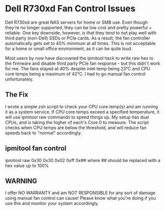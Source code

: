 # Dell R730xd Fan Control Issues
 Dell R730xd are great NAS servers for home or SMB use. Even though they're no longer supported, they can be low cost and pretty powerful + reliable. One key downside, however, is that they tend to not play well with third party (non-Dell) SSDs or PCIe cards. As a result, the fan controller automatically gets set to 40% minimum at all times.
 This is not acceptable for a home or small office environment, as it can be quite loud.

Most users by now have discovered the ipmitool hack to write raw hex to the firmware and disable third party PCIe fan response - but this didn't work for me. The fans stayed at 40% despite inlet temp being 23°C and CPU core temps being a maximum of 42°C. I had to go manual fan control unfortunately.

## The Fix

I wrote a simple zsh script to check your CPU core temp(s) and am running it as a system service. If CPU core temps exceed a specified temperature, it will use ipmitool raw commands to speed things up. My setup has dual CPUs, and is taking the higher of each's Core 0 to measure. The script checks when CPU temps are below the threshold, and will reduce fan speeds back to "normal" accordingly.

## ipmitool fan control

ipmitool raw 0x30 0x30 0x02 0xff 0x## where ## should be replaced with a hex value up to 100%

## WARNING

I offer NO WARRANTY and am NOT RESPONSIBLE for any sort of damage using manual fan control can cause! Please know what you're doing if you use this and monitor your system accordingly.
